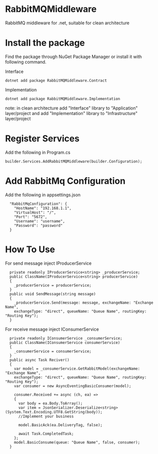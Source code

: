 # RabbitMQMiddleware
RabbitMQ middleware for .net, suitable for clean architecture

# Install the package
Find the package through NuGet Package Manager or install it with following command.

Interface
```
dotnet add package RabbitMQMiddleware.Contract
```

Implementation
```
dotnet add package RabbitMQMiddleware.Implementation
```
note: in clean architecture add "Interface" library to "Application" layer/project and add "Implementation" library to "Infrastructure" layer/project

# Register Services
Add the following in Program.cs
```
builder.Services.AddRabbitMQMiddleware(builder.Configuration);
```

# Add RabbitMq Configuration
Add the following in appsettings.json
```
  "RabbitMqConfiguration": {
    "HostName": "192.168.1.1",
    "VirtualHost": "/",
    "Port": "5672",
    "Username": "username",
    "Password": "password"
  }
```
# How To Use
For send message inject IProducerService
```
  private readonly IProducerService<string> _producerService;
  public ClassName(IProducerService<string> producerService)
  {
    _producerService = producerService;
  }
  public void SendMessage(string message)
  {
    _producerService.Send(message: message, exchangeName: "Exchange Name",
    exchangeType: "direct", queueName: "Queue Name", routingKey: "Routing Key");
  }
```

For receive message inject IConsumerService
```
  private readonly IConsumerService _consumerService;
  public ClassName(IConsumerService consumerService)
  {
    _consumerService = consumerService;
  }
  public async Task Reciver()
  {
    var model = _consumerService.GetRabbitModel(exchangeName: "Exchange Name",
    exchangeType: "direct", queueName: "Queue Name", routingKey: "Routing Key");
    var consumer = new AsyncEventingBasicConsumer(model);

    consumer.Received += async (ch, ea) =>
    {
      var body = ea.Body.ToArray();
      var item = JsonSerializer.Deserialize<string>(System.Text.Encoding.UTF8.GetString(body));
      //Implement your business

      model.BasicAck(ea.DeliveryTag, false);

      await Task.CompletedTask;
    };
    model.BasicConsume(queue: "Queue Name", false, consumer);
  }
```



